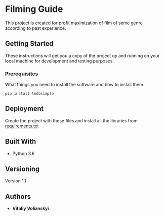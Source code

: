 # Filming Guide

This project is created for profit maximization of film of some genre according to past experience.


## Getting Started

These instructions will get you a copy of the project up and running on your local machine for development and testing purposes.


### Prerequisites

What things you need to install the software and how to install them
```
pip install tmdbsimple
```




## Deployment

Create the project with these files and install all the libraries from [requirements.txt](https://github.com/YmiR1710/coursework/blob/master/requirements.txt)


## Built With

* Python 3.6


## Versioning

Version 1.1


## Authors

* **Vitaliy Volianskyi**
